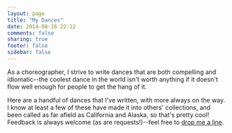 ```yaml
---
layout: page
title: "My Dances"
date: 2014-08-16 22:12
comments: false
sharing: true
footer: false
sidebar: false
---
```

<script src="javascripts/dances.js"></script>
As a choreographer, I strive to write dances that are both compelling and idiomatic--the coolest dance in the world isn't worth anything if it doesn't flow well enough for people to get the hang of it.

Here are a handful of dances that I've written, with more always on the way. I know at least a few of these have made it into others' collections, and been called as far afield as California and Alaska, so that's pretty cool! Feedback is always welcome (as are requests!)--feel free to [drop me a line](/contact.html).

<!-- TODO: style this better
A note on dance difficulties:

* `accessible`: interesting and enjoyable for experienced dancers, but accessible for beginners, hard to mess up
* `advanced`: a little trickier, better suited to later in the evening or more experienced halls
* `expert`: you should probably only call these to a very experienced hall or at an advanced dance
--!>

<!-- TODO: role terms (larks/ravens) (and maybe a button to toggle ladies/gents?) -->

<div id="blurb-container">
  <p id="blurb-template" style="display:none;">
    <strong><a class="dance-title">*TITLE*</a></strong> [<span class="dance-difficulty">difficulty</span>] - <span class="dance-blurb">blurb</span>
  </p>
</div>

<div id="dance-container">

  <!-- TEMPLATE -->
  <div class="dance" id="dance-template" style="display:none;">
    <h4><span class="dance-title">*TITLE*</span> <em>(<span class="dance-formation">formation</span>)<span class="video-link"></span></em></h4>
      <span class="dance-choreo">
	      <p><strong>A1</strong>:</p>
	      <p></p>
	      <p><strong>A2</strong>:</p>
	      <p><strong>B1</strong>: </p>
	      <p></p>
	      <p><strong>B2</strong>: </p>
      </span>
      <p><em><strong>Notes</strong>: <span class="dance-notes"></span></em></p>
  </div>

</div>
